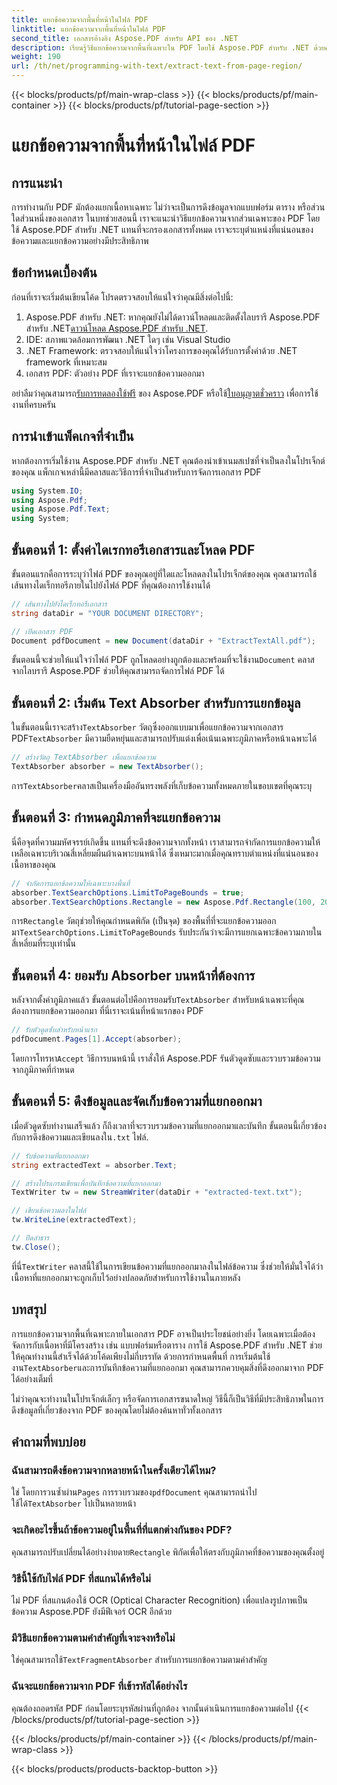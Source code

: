 ```yaml
---
title: แยกข้อความจากพื้นที่หน้าในไฟล์ PDF
linktitle: แยกข้อความจากพื้นที่หน้าในไฟล์ PDF
second_title: เอกสารอ้างอิง Aspose.PDF สำหรับ API ของ .NET
description: เรียนรู้วิธีแยกข้อความจากพื้นที่เฉพาะใน PDF โดยใช้ Aspose.PDF สำหรับ .NET ด้วยคำแนะนำทีละขั้นตอนนี้ รวบรวมและบันทึกข้อความจากเอกสารของคุณอย่างมีประสิทธิภาพ
weight: 190
url: /th/net/programming-with-text/extract-text-from-page-region/
---
```


{{< blocks/products/pf/main-wrap-class >}}
{{< blocks/products/pf/main-container >}}
{{< blocks/products/pf/tutorial-page-section >}}

# แยกข้อความจากพื้นที่หน้าในไฟล์ PDF

## การแนะนำ

การทำงานกับ PDF มักต้องแยกเนื้อหาเฉพาะ ไม่ว่าจะเป็นการดึงข้อมูลจากแบบฟอร์ม ตาราง หรือส่วนใดส่วนหนึ่งของเอกสาร ในบทช่วยสอนนี้ เราจะแนะนำวิธีแยกข้อความจากส่วนเฉพาะของ PDF โดยใช้ Aspose.PDF สำหรับ .NET แทนที่จะกรองเอกสารทั้งหมด เราจะระบุตำแหน่งที่แน่นอนของข้อความและแยกข้อความอย่างมีประสิทธิภาพ

## ข้อกำหนดเบื้องต้น

ก่อนที่เราจะเริ่มต้นเขียนโค้ด โปรดตรวจสอบให้แน่ใจว่าคุณมีสิ่งต่อไปนี้:

1.  Aspose.PDF สำหรับ .NET: หากคุณยังไม่ได้ดาวน์โหลดและติดตั้งไลบรารี Aspose.PDF สำหรับ .NET[ดาวน์โหลด Aspose.PDF สำหรับ .NET](https://releases.aspose.com/pdf/net/).
2. IDE: สภาพแวดล้อมการพัฒนา .NET ใดๆ เช่น Visual Studio
3. .NET Framework: ตรวจสอบให้แน่ใจว่าโครงการของคุณได้รับการตั้งค่าด้วย .NET framework ที่เหมาะสม
4. เอกสาร PDF: ตัวอย่าง PDF ที่เราจะแยกข้อความออกมา

 อย่าลืมว่าคุณสามารถ[รับการทดลองใช้ฟรี](https://releases.aspose.com/) ของ Aspose.PDF หรือใช้[ใบอนุญาตชั่วคราว](https://purchase.aspose.com/temporary-license/) เพื่อการใช้งานที่ครบครัน

## การนำเข้าแพ็คเกจที่จำเป็น

หากต้องการเริ่มใช้งาน Aspose.PDF สำหรับ .NET คุณต้องนำเข้าเนมสเปซที่จำเป็นลงในโปรเจ็กต์ของคุณ แพ็กเกจเหล่านี้มีคลาสและวิธีการที่จำเป็นสำหรับการจัดการเอกสาร PDF

```csharp
using System.IO;
using Aspose.Pdf;
using Aspose.Pdf.Text;
using System;
```

## ขั้นตอนที่ 1: ตั้งค่าไดเรกทอรีเอกสารและโหลด PDF

ขั้นตอนแรกคือการระบุว่าไฟล์ PDF ของคุณอยู่ที่ใดและโหลดลงในโปรเจ็กต์ของคุณ คุณสามารถใช้เส้นทางไดเร็กทอรีภายในไปยังไฟล์ PDF ที่คุณต้องการใช้งานได้

```csharp
// เส้นทางไปยังไดเร็กทอรีเอกสาร
string dataDir = "YOUR DOCUMENT DIRECTORY";

// เปิดเอกสาร PDF
Document pdfDocument = new Document(dataDir + "ExtractTextAll.pdf");
```

 ขั้นตอนนี้จะช่วยให้แน่ใจว่าไฟล์ PDF ถูกโหลดอย่างถูกต้องและพร้อมที่จะใช้งาน`Document` คลาสจากไลบรารี Aspose.PDF ช่วยให้คุณสามารถจัดการไฟล์ PDF ได้

## ขั้นตอนที่ 2: เริ่มต้น Text Absorber สำหรับการแยกข้อมูล

 ในขั้นตอนนี้เราจะสร้าง`TextAbsorber` วัตถุซึ่งออกแบบมาเพื่อแยกข้อความจากเอกสาร PDF`TextAbsorber` มีความยืดหยุ่นและสามารถปรับแต่งเพื่อเน้นเฉพาะภูมิภาคหรือหน้าเฉพาะได้

```csharp
// สร้างวัตถุ TextAbsorber เพื่อแยกข้อความ
TextAbsorber absorber = new TextAbsorber();
```

 การ`TextAbsorber`คลาสเป็นเครื่องมืออันทรงพลังที่เก็บข้อความทั้งหมดภายในขอบเขตที่คุณระบุ

## ขั้นตอนที่ 3: กำหนดภูมิภาคที่จะแยกข้อความ

นี่คือจุดที่ความมหัศจรรย์เกิดขึ้น แทนที่จะดึงข้อความจากทั้งหน้า เราสามารถจำกัดการแยกข้อความให้เหลือเฉพาะบริเวณสี่เหลี่ยมผืนผ้าเฉพาะบนหน้าได้ ซึ่งเหมาะมากเมื่อคุณทราบตำแหน่งที่แน่นอนของเนื้อหาของคุณ

```csharp
// จำกัดการแยกข้อความให้เฉพาะบางพื้นที่
absorber.TextSearchOptions.LimitToPageBounds = true;
absorber.TextSearchOptions.Rectangle = new Aspose.Pdf.Rectangle(100, 200, 250, 350);
```

 การ`Rectangle` วัตถุช่วยให้คุณกำหนดพิกัด (เป็นจุด) ของพื้นที่ที่จะแยกข้อความออกมา`TextSearchOptions.LimitToPageBounds` รับประกันว่าจะมีการแยกเฉพาะข้อความภายในสี่เหลี่ยมที่ระบุเท่านั้น

## ขั้นตอนที่ 4: ยอมรับ Absorber บนหน้าที่ต้องการ

 หลังจากตั้งค่าภูมิภาคแล้ว ขั้นตอนต่อไปคือการยอมรับ`TextAbsorber` สำหรับหน้าเฉพาะที่คุณต้องการแยกข้อความออกมา ที่นี่เราจะเน้นที่หน้าแรกของ PDF

```csharp
// รับตัวดูดซับสำหรับหน้าแรก
pdfDocument.Pages[1].Accept(absorber);
```

 โดยการโทรหา`Accept` วิธีการบนหน้านี้ เราสั่งให้ Aspose.PDF รันตัวดูดซับและรวบรวมข้อความจากภูมิภาคที่กำหนด

## ขั้นตอนที่ 5: ดึงข้อมูลและจัดเก็บข้อความที่แยกออกมา

 เมื่อตัวดูดซับทำงานเสร็จแล้ว ก็ถึงเวลาที่จะรวบรวมข้อความที่แยกออกมาและบันทึก ขั้นตอนนี้เกี่ยวข้องกับการดึงข้อความและเขียนลงใน`.txt` ไฟล์.

```csharp
// รับข้อความที่แยกออกมา
string extractedText = absorber.Text;

// สร้างโปรแกรมเขียนเพื่อบันทึกข้อความที่แยกออกมา
TextWriter tw = new StreamWriter(dataDir + "extracted-text.txt");

// เขียนข้อความลงในไฟล์
tw.WriteLine(extractedText);

// ปิดลำธาร
tw.Close();
```

 ที่นี่`TextWriter` คลาสนี้ใช้ในการเขียนข้อความที่แยกออกมาลงในไฟล์ข้อความ ซึ่งช่วยให้มั่นใจได้ว่าเนื้อหาที่แยกออกมาจะถูกเก็บไว้อย่างปลอดภัยสำหรับการใช้งานในภายหลัง

## บทสรุป

 การแยกข้อความจากพื้นที่เฉพาะภายในเอกสาร PDF อาจเป็นประโยชน์อย่างยิ่ง โดยเฉพาะเมื่อต้องจัดการกับเนื้อหาที่มีโครงสร้าง เช่น แบบฟอร์มหรือตาราง การใช้ Aspose.PDF สำหรับ .NET ช่วยให้คุณทำงานนี้สำเร็จได้ด้วยโค้ดเพียงไม่กี่บรรทัด ด้วยการกำหนดพื้นที่ การเริ่มต้นใช้งาน`TextAbsorber`และการบันทึกข้อความที่แยกออกมา คุณสามารถควบคุมสิ่งที่ดึงออกมาจาก PDF ได้อย่างเต็มที่

ไม่ว่าคุณจะทำงานในโปรเจ็กต์เล็กๆ หรือจัดการเอกสารขนาดใหญ่ วิธีนี้ก็เป็นวิธีที่มีประสิทธิภาพในการดึงข้อมูลที่เกี่ยวข้องจาก PDF ของคุณโดยไม่ต้องค้นหาทั่วทั้งเอกสาร

## คำถามที่พบบ่อย

### ฉันสามารถดึงข้อความจากหลายหน้าในครั้งเดียวได้ไหม?
 ใช่ โดยการวนซ้ำผ่าน`Pages` การรวบรวมของ`pdfDocument` คุณสามารถนำไปใช้ได้`TextAbsorber` ไปเป็นหลายหน้า

### จะเกิดอะไรขึ้นถ้าข้อความอยู่ในพื้นที่ที่แตกต่างกันของ PDF?
 คุณสามารถปรับเปลี่ยนได้อย่างง่ายดาย`Rectangle` พิกัดเพื่อให้ตรงกับภูมิภาคที่ข้อความของคุณตั้งอยู่

### วิธีนี้ใช้กับไฟล์ PDF ที่สแกนได้หรือไม่
ไม่ PDF ที่สแกนต้องใช้ OCR (Optical Character Recognition) เพื่อแปลงรูปภาพเป็นข้อความ Aspose.PDF ยังมีฟีเจอร์ OCR อีกด้วย

### มีวิธีแยกข้อความตามคำสำคัญที่เจาะจงหรือไม่
 ใช่คุณสามารถใช้`TextFragmentAbsorber` สำหรับการแยกข้อความตามคำสำคัญ

### ฉันจะแยกข้อความจาก PDF ที่เข้ารหัสได้อย่างไร
คุณต้องถอดรหัส PDF ก่อนโดยระบุรหัสผ่านที่ถูกต้อง จากนั้นดำเนินการแยกข้อความต่อไป
{{< /blocks/products/pf/tutorial-page-section >}}

{{< /blocks/products/pf/main-container >}}
{{< /blocks/products/pf/main-wrap-class >}}

{{< blocks/products/products-backtop-button >}}
